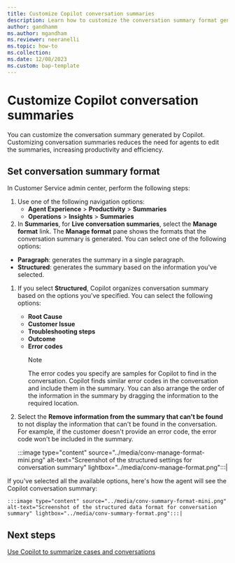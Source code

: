 ```yaml
---
title: Customize Copilot conversation summaries
description: Learn how to customize the conversation summary format generated by Copilot. 
author: gandhamm 
ms.author: mgandham 
ms.reviewer: neeranelli 
ms.topic: how-to 
ms.collection: 
ms.date: 12/08/2023
ms.custom: bap-template 
---
```


# Customize Copilot conversation summaries

You can customize the conversation summary generated by Copilot. Customizing conversation summaries reduces the need for agents to edit the summaries, increasing productivity and efficiency. 

## Set conversation summary format

In Customer Service admin center, perform the following steps:

1. Use one of the following navigation options: 
    - **Agent Experience** > **Productivity** > **Summaries**
    - **Operations** > **Insights** > **Summaries**
1. In **Summaries**, for **Live conversation summaries**, select the **Manage format** link. The **Manage format** pane shows the formats that the conversation summary is generated. You can select one of the following options: 
  - **Paragraph**:  generates the summary in a single paragraph.
  - **Structured**: generates the summary based on the information you've selected.
1. If you select **Structured**, Copilot organizes conversation summary based on the options you've specified. You can select the following options:
   - **Root Cause**
   - **Customer Issue**
   - **Troubleshooting steps**
   - **Outcome**
   - **Error codes**
     > [!NOTE]
     > The error codes you specify are samples for Copilot to find in the conversation. Copilot finds similar error codes in the conversation and include them in the summary.
 You can also arrange the order of the information in the summary by dragging the information to the required location.
1. Select the **Remove information from the summary that can't be found** to not display the information that can't be found in the conversation. For example, if the customer doesn't provide an error code, the error code won't be included in the summary. 

    :::image type="content" source="../media/conv-manage-format-mini.png" alt-text="Screenshot of the structured settings for conversation summary" lightbox="../media/conv-manage-format.png":::|

If you've selected all the available options, here's how the agent will see the Copilot conversation summary:

    :::image type="content" source="../media/conv-summary-format-mini.png" alt-text="Screenshot of the structured data format for conversation summary" lightbox="../media/conv-summary-format.png":::|


## Next steps

[Use Copilot to summarize cases and conversations](../use/copilot-use-summary.md)
